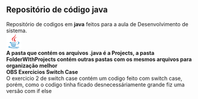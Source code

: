 ## Repositório de código java 
Repositório de codigos em **java** feitos para a aula de Desenvolvimento de sistema. <br>
<img src="https://github.com/devicons/devicon/blob/master/icons/java/java-original.svg" alt="java icon" width="8%"> <br>
**A pasta que contém os arquivos .java é a Projects, a pasta FolderWIthProjects contém outras pastas com os mesmos arquivos para organização melhor** <br>
**OBS Exercicios Switch Case** <br>
O exercicio 2 de switch case contém um codigo feito com switch case, porém, como o codigo tinha ficado desnecessáriamente grande fiz uma versão com if else